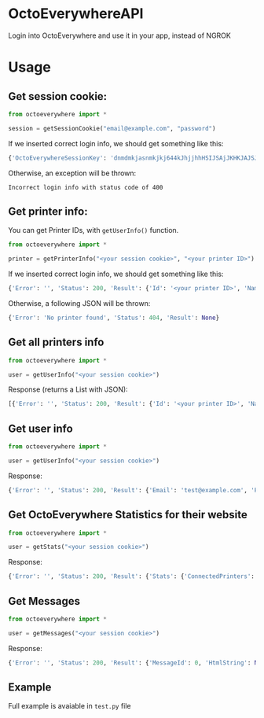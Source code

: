 # OctoEverywhereAPI
Login into OctoEverywhere and use it in your app, instead of NGROK

# Usage
## Get session cookie:
```py
from octoeverywhere import *

session = getSessionCookie("email@example.com", "password")
```

If we inserted correct login info, we should get something like this:
```py
{'OctoEverywhereSessionKey': 'dnmdmkjasnmkjkj644kJhjjhhHSIJSAjJKHKJAJSJIUEWUEHXSHWETWQZROO94UZZW'}
```

Otherwise, an exception will be thrown:
```
Incorrect login info with status code of 400
```

## Get printer info:
You can get Printer IDs, with `getUserInfo()` function.

```py
from octoeverywhere import *

printer = getPrinterInfo("<your session cookie>", "<your printer ID>")
```

If we inserted correct login info, we should get something like this:
```py
{'Error': '', 'Status': 200, 'Result': {'Id': '<your printer ID>', 'Name': 'example', 'Owners': ['test@example.com'], 'LastConnectionTime': '2021-03-30T15:33:23.4649623Z', 'LastDisconnectTime': '2021-03-30T15:33:13.9014383Z'}}
```

Otherwise, a following JSON will be thrown:
```py
{'Error': 'No printer found', 'Status': 404, 'Result': None}
```

## Get all printers info
```py
from octoeverywhere import *

user = getUserInfo("<your session cookie>")
```

Response (returns a List with JSON):
```py
[{'Error': '', 'Status': 200, 'Result': {'Id': '<your printer ID>', 'Name': 'example', 'Owners': ['test@example.com'], 'LastConnectionTime': '2021-03-30T15:33:23.4649623Z', 'LastDisconnectTime': '2021-03-30T15:33:13.9014383Z'}}]
```

## Get user info
```py
from octoeverywhere import *

user = getUserInfo("<your session cookie>")
```

Response:
```py
{'Error': '', 'Status': 200, 'Result': {'Email': 'test@example.com', 'PrinterIds': ['PVNZ67HA2GPR514Q2O5X9UB5B8HH3PUT0DAMUQY8'], 'IsMfaEnabled': False, 'HasSeenFirstTimePortalCredsMessage': True}}
```

## Get OctoEverywhere Statistics for their website
```py
from octoeverywhere import *

user = getStats("<your session cookie>")
```

Response:
```py
{'Error': '', 'Status': 200, 'Result': {'Stats': {'ConnectedPrinters': 5476, 'WebcamMinutesStreamtedInLast24Hours': 3172}}}
```

## Get Messages
```py
from octoeverywhere import *

user = getMessages("<your session cookie>")
```

Response:
```py
{'Error': '', 'Status': 200, 'Result': {'MessageId': 0, 'HtmlString': None, 'NeedsAck': False, 'OverridePrinterErrors': False}}
```

## Example
Full example is avaiable in `test.py` file
